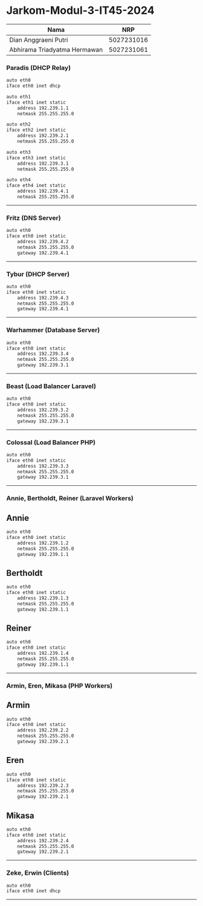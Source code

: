 # Jarkom-Modul-3-IT45-2024

|           Nama               |     NRP    |
|            --                |     --     |
| Dian Anggraeni Putri         | 5027231016 |
| ⁠Abhirama Triadyatma Hermawan | 5027231061 |

### **Paradis (DHCP Relay)**
```bash
auto eth0
iface eth0 inet dhcp

auto eth1
iface eth1 inet static
	address 192.239.1.1
	netmask 255.255.255.0

auto eth2
iface eth2 inet static
	address 192.239.2.1
	netmask 255.255.255.0

auto eth3
iface eth3 inet static
	address 192.239.3.1
	netmask 255.255.255.0

auto eth4
iface eth4 inet static
	address 192.239.4.1
	netmask 255.255.255.0
```

---

### **Fritz (DNS Server)**
```bash
auto eth0
iface eth0 inet static
    address 192.239.4.2
    netmask 255.255.255.0
    gateway 192.239.4.1
```

---

### **Tybur (DHCP Server)**
```bash
auto eth0
iface eth0 inet static
    address 192.239.4.3
    netmask 255.255.255.0
    gateway 192.239.4.1
```

---

### **Warhammer (Database Server)**
```bash
auto eth0
iface eth0 inet static
    address 192.239.3.4
    netmask 255.255.255.0
    gateway 192.239.3.1
```

---

### **Beast (Load Balancer Laravel)**
```bash
auto eth0
iface eth0 inet static
    address 192.239.3.2
    netmask 255.255.255.0
    gateway 192.239.3.1
```

---

### **Colossal (Load Balancer PHP)**
```bash
auto eth0
iface eth0 inet static
    address 192.239.3.3
    netmask 255.255.255.0
    gateway 192.239.3.1
```

---

### **Annie, Bertholdt, Reiner (Laravel Workers)**
## Annie
```bash
auto eth0
iface eth0 inet static
	address 192.239.1.2
	netmask 255.255.255.0
	gateway 192.239.1.1
```

## Bertholdt
```bash
auto eth0
iface eth0 inet static
    address 192.239.1.3
    netmask 255.255.255.0
    gateway 192.239.1.1
```

## Reiner
```bash
auto eth0
iface eth0 inet static
    address 192.239.1.4
    netmask 255.255.255.0
    gateway 192.239.1.1
```

---

### **Armin, Eren, Mikasa (PHP Workers)**
## Armin
```bash
auto eth0
iface eth0 inet static
    address 192.239.2.2
    netmask 255.255.255.0
    gateway 192.239.2.1
```

## Eren
```bash
auto eth0
iface eth0 inet static
    address 192.239.2.3
    netmask 255.255.255.0
    gateway 192.239.2.1
```

## Mikasa
```bash
auto eth0
iface eth0 inet static
    address 192.239.2.4
    netmask 255.255.255.0
    gateway 192.239.2.1
```

---

### **Zeke, Erwin (Clients)**
```bash
auto eth0
iface eth0 inet dhcp
```

---
